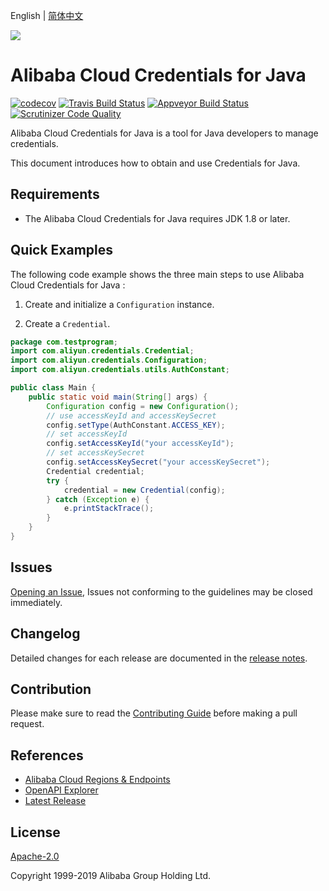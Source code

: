 English | [简体中文](./README-CN.md)

![](https://aliyunsdk-pages.alicdn.com/icons/AlibabaCloud.svg)



# Alibaba Cloud Credentials for Java
[![codecov](https://codecov.io/gh/aliyun/credentials-java/branch/master/graph/badge.svg)](https://codecov.io/gh/aliyun/credentials-java)
[![Travis Build Status](https://travis-ci.org/aliyun/credentials-java.svg?branch=master)](https://travis-ci.org/aliyun/credentials-java)
[![Appveyor Build Status](https://ci.appveyor.com/api/projects/status/6jxpwmhyfipagtge/branch/master?svg=true)](https://ci.appveyor.com/project/aliyun/credentials-java)
[![Scrutinizer Code Quality](https://scrutinizer-ci.com/g/aliyun/credentials-java/badges/quality-score.png?b=master)](https://scrutinizer-ci.com/g/aliyun/credentials-java/?branch=master)


Alibaba Cloud Credentials for Java is a tool for Java developers to manage credentials.

This document introduces how to obtain and use Credentials for Java.

## Requirements

- The Alibaba Cloud Credentials for Java requires JDK 1.8 or later.


## Quick Examples

The following code example shows the three main steps to use Alibaba Cloud Credentials for Java :

1. Create and initialize a `Configuration` instance.

2. Create a `Credential`.


```java
package com.testprogram;
import com.aliyun.credentials.Credential;
import com.aliyun.credentials.Configuration;
import com.aliyun.credentials.utils.AuthConstant;

public class Main {
    public static void main(String[] args) {
        Configuration config = new Configuration();
        // use accessKeyId and accessKeySecret
        config.setType(AuthConstant.ACCESS_KEY);
        // set accessKeyId
        config.setAccessKeyId("your accessKeyId");
        // set accessKeySecret
        config.setAccessKeySecret("your accessKeySecret");
        Credential credential;
        try {
            credential = new Credential(config);
        } catch (Exception e) {
            e.printStackTrace();
        }
    }
}
```

## Issues
[Opening an Issue](https://github.com/aliyun/credentials-java/issues/new), Issues not conforming to the guidelines may be closed immediately.

## Changelog
Detailed changes for each release are documented in the [release notes](./ChangeLog.txt).

## Contribution
Please make sure to read the [Contributing Guide](./.github/PULL_REQUEST_TEMPLATE.md) before making a pull request.

## References
* [Alibaba Cloud Regions & Endpoints](https://developer.aliyun.com/endpoints)
* [OpenAPI Explorer](https://api.aliyun.com/)
* [Latest Release](https://github.com/aliyun/aliyun-openapi-java-sdk)

## License
[Apache-2.0](http://www.apache.org/licenses/LICENSE-2.0)

Copyright 1999-2019 Alibaba Group Holding Ltd.

